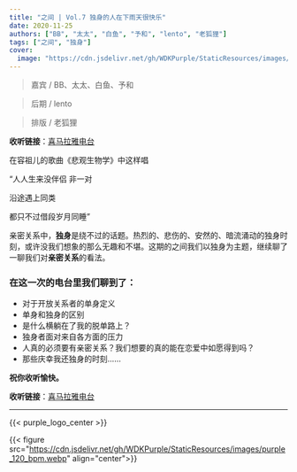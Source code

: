 ```yaml
---
title: "之间 | Vol.7 独身的人在下雨天很快乐"
date: 2020-11-25
authors: ["BB", "太太", "白鱼", "予和", "lento", "老狐狸"]
tags: ["之间", "独身"]
cover:
  image: "https://cdn.jsdelivr.net/gh/WDKPurple/StaticResources/images/between/logo.webp"
---
```


> 嘉宾 / BB、太太、白鱼、予和

> 后期 / lento

> 排版 / 老狐狸

**收听链接**：[喜马拉雅电台](https://www.ximalaya.com/renwen/43060122/358733650)

在容祖儿的歌曲《悲观生物学》中这样唱

“人人生来没伴侣 非一对

沿途遇上同类

都只不过借段岁月同睡”

亲密关系中，**独身**是绕不过的话题。热烈的、悲伤的、安然的、暗流涌动的独身时刻，或许没我们想象的那么无趣和不堪。这期的之间我们以独身为主题，继续聊了一聊我们对**亲密关系**的看法。



### 在这一次的电台里我们聊到了：

- 对于开放关系者的单身定义
- 单身和独身的区别
- 是什么横躺在了我的脱单路上？
- 独身者面对来自各方面的压力
- 人真的必须要有亲密关系？我们想要的真的能在恋爱中如愿得到吗？
- 那些庆幸我还独身的时刻……

**祝你收听愉快。**

**收听链接**：[喜马拉雅电台](https://www.ximalaya.com/renwen/43060122/358733650)


---


{{< purple_logo_center >}}

{{< figure src="https://cdn.jsdelivr.net/gh/WDKPurple/StaticResources/images/purple_120_bpm.webp" align="center">}}